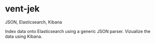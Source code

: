 # vent-jek
JSON, Elasticsearch, Kibana

Index data onto Elasticsearch using a generic JSON parser. Vizualize the data using Kibana.

